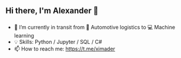 <h2 align="left">Hi there, I'm Alexander 👋</a> 
<h3 align="left"></h3>

- 🌱 I’m currently in transit from :truck: Automotive logistics to :computer: Machine learning 
- :bulb: Skills: Python / Jupyter / SQL / C#
- 📫 How to reach me: https://t.me/ximader 

<!--
**ximader/ximader** is a ✨ _special_ ✨ repository because its `README.md` (this file) appears on your GitHub profile.

Here are some ideas to get you started:

- 🔭 I’m currently working on ...
- 🌱 I’m currently learning ...
- 👯 I’m looking to collaborate on ...
- 🤔 I’m looking for help with ...
- 💬 Ask me about ...
- 📫 How to reach me: ...
- 😄 Pronouns: ...
- ⚡ Fun fact: ...


[![Top Langs](https://github-readme-stats.vercel.app/api/top-langs/?username=ximader&layout=compact)](https://github.com/ximader/github-readme-stats)



-->
